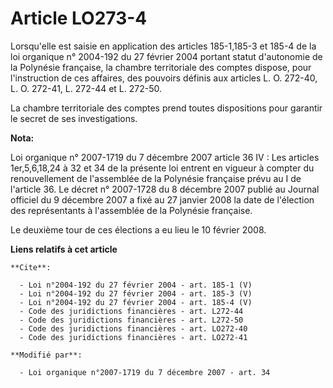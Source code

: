 # Article LO273-4

Lorsqu'elle est saisie en application des articles 185-1,185-3 et 185-4 de la loi organique n° 2004-192 du 27 février 2004
portant statut d'autonomie de la Polynésie française, la chambre territoriale des comptes dispose, pour l'instruction de ces
affaires, des pouvoirs définis aux articles L. O. 272-40, L. O. 272-41, L. 272-44 et L. 272-50. 

La chambre territoriale des comptes prend toutes dispositions pour garantir le secret de ses investigations.

**Nota:**

Loi organique n° 2007-1719 du 7 décembre 2007 article 36 IV : Les articles 1er,5,6,18,24 à 32 et 34 de la présente loi
entrent en vigueur à compter du renouvellement de l'assemblée de la Polynésie française prévu au I de l'article 36. Le décret
n° 2007-1728 du 8 décembre 2007 publié au Journal officiel du 9 décembre 2007 a fixé au 27 janvier 2008 la date de l'élection
des représentants à l'assemblée de la Polynésie française. 

Le deuxième tour de ces élections a eu lieu le 10 février 2008.

**Liens relatifs à cet article**

	**Cite**:

	  - Loi n°2004-192 du 27 février 2004 - art. 185-1 (V)
	  - Loi n°2004-192 du 27 février 2004 - art. 185-3 (V)
	  - Loi n°2004-192 du 27 février 2004 - art. 185-4 (V)
	  - Code des juridictions financières - art. L272-44
	  - Code des juridictions financières - art. L272-50
	  - Code des juridictions financières - art. LO272-40
	  - Code des juridictions financières - art. LO272-41

	**Modifié par**:

	  - Loi organique n°2007-1719 du 7 décembre 2007 - art. 34
